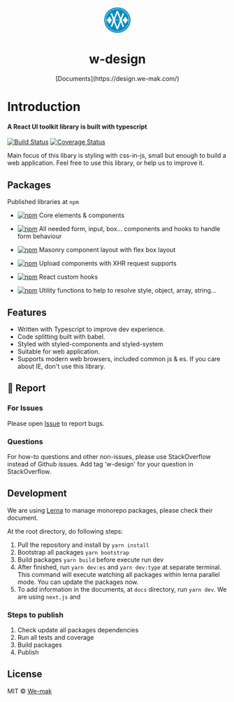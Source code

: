 <div align="center">
 <img height="60" width="60" src="resources/img/logo.png">
 <h1>w-design</h1>
 [Documents](https://design.we-mak.com/)
</div>

# Introduction

#### A React UI toolkit library is built with typescript

[![Build Status](https://travis-ci.org/we-mak/w-design.svg?branch=master)](https://travis-ci.org/we-mak/w-design)
[![Coverage Status](https://coveralls.io/repos/github/we-mak/w-design/badge.svg?branch=master)](https://coveralls.io/github/we-mak/w-design?branch=master)

Main focus of this libary is styling with css-in-js, small but enough to build a web application.
Feel free to use this library, or help us to improve it.

## Packages

Published libraries at `npm`

- [![npm](https://img.shields.io/npm/v/%40w-design%2Fcore.svg?label=@w-design/core)](https://www.npmjs.com/package/@w-design/core)
  Core elements & components

- [![npm](https://img.shields.io/npm/v/%40w-design%2Fform.svg?label=@w-design/form)](https://www.npmjs.com/package/@w-design/form)
  All needed form, input, box... components and hooks to handle form behaviour

- [![npm](https://img.shields.io/npm/v/%40w-design%2Fmasonry.svg?label=@w-design/masonry)](https://www.npmjs.com/package/@w-design/masonry)
  Masonry component layout with flex box layout

- [![npm](https://img.shields.io/npm/v/%40w-design%2Fupload.svg?label=@w-design/upload)](https://www.npmjs.com/package/@w-design/upload)
  Upload components with XHR request supports

- [![npm](https://img.shields.io/npm/v/%40w-design%2Fhooks.svg?label=@w-design/hooks)](https://www.npmjs.com/package/@w-design/hooks)
  React custom hooks

- [![npm](https://img.shields.io/npm/v/%40w-design%2Fhelpers.svg?label=@w-design/helpers)](https://www.npmjs.com/package/@w-design/helpers)
  Utility functions to help to resolve style, object, array, string...

## Features

- Written with Typescript to improve dev experience.
- Code splitting built with babel.
- Styled with styled-components and styled-system
- Suitable for web application.
- Supports modern web browsers, included common js & es. If you care about IE, don't use this library.

## 🐞 Report

### For Issues

Please open [Issue](https://github.com/we-mak/w-design/issues) to report bugs.

### Questions

For how-to questions and other non-issues, please use StackOverflow instead of Github issues. Add tag 'w-design' for your question in StackOverflow.

## Development

We are using [Lerna](https://lerna.js.org/) to manage monorepo packages, please check their document.

At the root directory, do following steps:

1. Pull the repository and install by `yarn install`
2. Bootstrap all packages `yarn bootstrap`
3. Build packages `yarn build` before execute run dev
4. After finished, run `yarn dev:es` and `yarn dev:type` at separate terminal. This command will execute watching all packages within lerna parallel mode. You can update the packages now.
5. To add information in the documents, at `docs` directory, run `yarn dev`. We are using `next.js` and

### Steps to publish

1. Check update all packages dependencies
2. Run all tests and coverage
3. Build packages
4. Publish

## License

MIT © [We-mak](https://github.com/we-mak)
